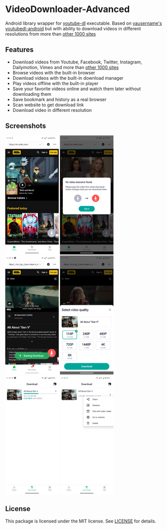# VideoDownloader-Advanced

Android library wrapper for [youtube-dl](https://github.com/rg3/youtube-dl) executable.
Based on [yausername's youtubedl-android](https://github.com/yausername/youtubedl-android) but with ability to download videos in different resolutions from more than
[other 1000 sites](http://rg3.github.io/youtube-dl/supportedsites.html)

## Features

- Download videos from Youtube, Facebook, Twitter, Instagram, Dailymotion, Vimeo and more than [other 1000 sites](http://rg3.github.io/youtube-dl/supportedsites.html)
- Browse videos with the built-in browser
- Download videos with the built-in download manager
- Play videos offline with the built-in player
- Save your favorite videos online and watch them later without downloading them
- Save bookmark and history as a real browser
- Scan website to get download link 
- Download video in different resolution

## Screenshots

<img src="screenshots/Screenshot1.png" width="170"> 
<img src="screenshots/Screenshot11.png" width="170">
<img src="screenshots/Screenshot2.png" width="170"> 
<img src="screenshots/Screenshot4.png" width="170">
<img src="screenshots/Screenshot5.png" width="170">
<img src="screenshots/Screenshot6.png" width="170">


## License

This package is licensed under the MIT license. See [LICENSE](./LICENSE) for details.